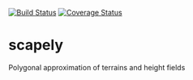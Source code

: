 [![Build Status](https://travis-ci.org/karsten-d/scapely.svg?branch=master)](https://travis-ci.org/karsten-d/scapely) [![Coverage Status](https://coveralls.io/repos/github/karsten-d/scapely/badge.svg?branch=master)](https://coveralls.io/github/karsten-d/scapely?branch=master)

# scapely
Polygonal approximation of terrains and height fields
